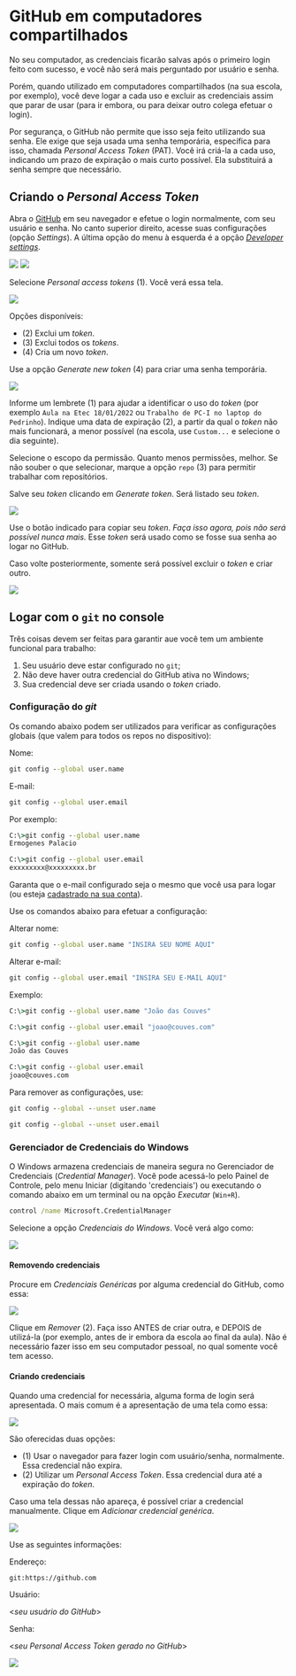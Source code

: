 
# GitHub em computadores compartilhados

No seu computador, as credenciais ficarão salvas após o primeiro login feito com sucesso, e você não será mais perguntado por usuário e senha.

Porém, quando utilizado em computadores compartilhados (na sua escola, por exemplo), você deve logar a cada uso e excluir as credenciais assim que parar de usar (para ir embora, ou para deixar outro colega efetuar o login).

Por segurança, o GitHub não permite que isso seja feito utilizando sua senha. Ele exige que seja usada uma senha temporária, específica para isso, chamada _Personal Access Token_ (PAT). Você irá criá-la a cada uso, indicando um prazo de expiração o mais curto possível. Ela substituirá a senha sempre que necessário.

## Criando o _Personal Access Token_

Abra o [GitHub](https://github.com/login) em seu navegador e efetue o login normalmente, com seu usuário e senha. No canto superior direito, acesse suas configurações (opção _Settings_). A última opção do menu à esquerda é a opção [_Developer settings_](https://github.com/settings/apps).

![](github-login-settings.png)
![](github-login-settings-dev.png)

Selecione _Personal access tokens_ (1). Você verá essa tela.

![](github-login-settings-dev-pat.png)

Opções disponíveis:

- (2) Exclui um _token_.
- (3) Exclui todos os _tokens_.
- (4) Cria um novo _token_.

Use a opção _Generate new token_ (4) para criar uma senha temporária.

![](github-login-settings-dev-pat-new.png)

Informe um lembrete (1) para ajudar a identificar o uso do _token_ (por exemplo `Aula na Etec 18/01/2022` ou `Trabalho de PC-I no laptop do Pedrinho`). Indique uma data de expiração (2), a partir da qual o _token_ não mais funcionará, a menor possível (na escola, use `Custom...` e selecione o dia seguinte).

Selecione o escopo da permissão. Quanto menos permissões, melhor. Se não souber o que selecionar, marque a opção `repo` (3) para permitir trabalhar com repositórios.

Salve seu _token_ clicando em _Generate token_. Será listado seu _token_.

![](github-login-settings-dev-pat-new-key.png)

Use o botão indicado para copiar seu _token_. _Faça isso agora, pois não será possível nunca mais._ Esse _token_ será usado como se fosse sua senha ao logar no GitHub.

Caso volte posteriormente, somente será possível excluir o _token_ e criar outro.

![](github-login-settings-dev-pat-new-key-02.png)

## Logar com o `git` no console

Três coisas devem ser feitas para garantir aue você tem um ambiente funcional para trabalho:

1. Seu usuário deve estar configurado no `git`;
2. Não deve haver outra credencial do GitHub ativa no Windows;
3. Sua credencial deve ser criada usando o _token_ criado.

### Configuração do _git_

Os comando abaixo podem ser utilizados para verificar as configurações globais (que valem para todos os repos no dispositivo):

Nome:
```cmd
git config --global user.name
```

E-mail:
```cmd
git config --global user.email
```

Por exemplo:
```cmd
C:\>git config --global user.name
Ermogenes Palacio

C:\>git config --global user.email
exxxxxxxx@xxxxxxxxx.br
```

Garanta que o e-mail configurado seja o mesmo que você usa para logar (ou esteja [cadastrado na sua conta](https://github.com/settings/emails)).

Use os comandos abaixo para efetuar a configuração:

Alterar nome:
```cmd
git config --global user.name "INSIRA SEU NOME AQUI"
```

Alterar e-mail:
```cmd
git config --global user.email "INSIRA SEU E-MAIL AQUI"
```

Exemplo:
```cmd
C:\>git config --global user.name "João das Couves"

C:\>git config --global user.email "joao@couves.com"

C:\>git config --global user.name
João das Couves

C:\>git config --global user.email
joao@couves.com
```

Para remover as configurações, use:

```cmd
git config --global --unset user.name
```

```cmd
git config --global --unset user.email
```

### Gerenciador de Credenciais do Windows

O Windows armazena credenciais de maneira segura no Gerenciador de Credenciais (_Credential Manager_). Você pode acessá-lo pelo Painel de Controle, pelo menu Iniciar (digitando 'credenciais') ou executando o comando abaixo em um terminal ou na opção _Executar_ (`Win+R`).

```cmd
control /name Microsoft.CredentialManager
```

Selecione a opção _Credenciais do Windows_. Você verá algo como:

![](github-login-wincred.png)

#### Removendo credenciais

Procure em _Credenciais Genéricas_ por alguma credencial do GitHub, como essa:

![](github-login-wincred-git.png)

Clique em _Remover_ (2). Faça isso ANTES de criar outra, e DEPOIS de utilizá-la (por exemplo, antes de ir embora da escola ao final da aula). Não é necessário fazer isso em seu computador pessoal, no qual somente você tem acesso.

#### Criando credenciais

Quando uma credencial for necessária, alguma forma de login será apresentada. O mais comum é a apresentação de uma tela como essa:

![](github-login-wincred-git-login.png)

São oferecidas duas opções:

- (1) Usar o navegador para fazer login com usuário/senha, normalmente. Essa credencial não expira.
- (2) Utilizar um _Personal Access Token_. Essa credencial dura até a expiração do _token_.

Caso uma tela dessas não apareça, é possível criar a credencial manualmente. Clique em _Adicionar credencial genérica_.

![](github-login-wincred-git-newgeneric.png)

Use as seguintes informações:

Endereço:
```
git:https://github.com
```

Usuário:

<_seu usuário do GitHub_>

Senha:

<_seu Personal Access Token gerado no GitHub_>

![](github-login-wincred-git-newcred.png)

